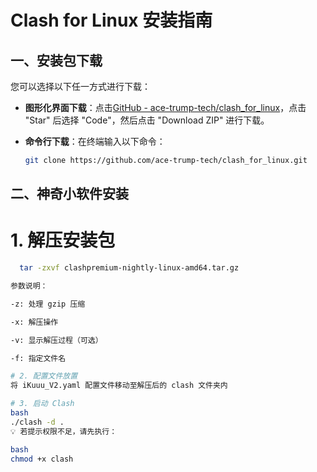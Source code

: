 # Clash for Linux 安装指南

## 一、安装包下载

您可以选择以下任一方式进行下载：

- **图形化界面下载**：点击[GitHub - ace-trump-tech/clash_for_linux](https://github.com/ace-trump-tech/clash_for_linux)，点击 "Star" 后选择 "Code"，然后点击 "Download ZIP" 进行下载。

- **命令行下载**：在终端输入以下命令：
  ```bash
  git clone https://github.com/ace-trump-tech/clash_for_linux.git
## 二、神奇小软件安装
# 1. 解压安装包

  ```bash
    tar -zxvf clashpremium-nightly-linux-amd64.tar.gz

参数说明：

-z: 处理 gzip 压缩

-x: 解压操作

-v: 显示解压过程（可选）

-f: 指定文件名

# 2. 配置文件放置
将 iKuuu_V2.yaml 配置文件移动至解压后的 clash 文件夹内

# 3. 启动 Clash
bash
./clash -d .
💡 若提示权限不足，请先执行：

bash
chmod +x clash


